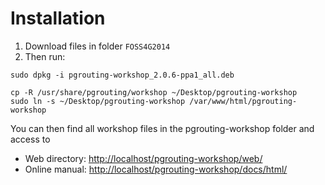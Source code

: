 # Installation

1. Download files in folder `FOSS4G2014`
2. Then run:

```
sudo dpkg -i pgrouting-workshop_2.0.6-ppa1_all.deb
  
cp -R /usr/share/pgrouting/workshop ~/Desktop/pgrouting-workshop
sudo ln -s ~/Desktop/pgrouting-workshop /var/www/html/pgrouting-workshop
```
  
You can then find all workshop files in the pgrouting-workshop folder and access to

* Web directory: [http://localhost/pgrouting-workshop/web/](http://localhost/pgrouting-workshop/web/)
* Online manual: [http://localhost/pgrouting-workshop/docs/html/](http://localhost/pgrouting-workshop/docs/html/)
